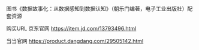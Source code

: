 图书《数据故事化：从数据感知到数据认知》（朝乐门编著，电子工业出版社）配套资源

购买URL 京东官网 https://item.jd.com/13793496.html 

当当官网 https://product.dangdang.com/29505142.html
